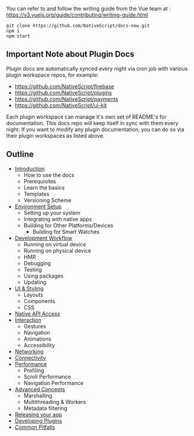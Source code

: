You can refer to and follow the writing guide from the Vue team at : https://v3.vuejs.org/guide/contributing/writing-guide.html

```cli
git clone https://github.com/NativeScript/docs-new.git
npm i
npm start
```

## Important Note about Plugin Docs

Plugin docs are automatically synced every night via cron job with various plugin workspace repos, for example:

- https://github.com/NativeScript/firebase
- https://github.com/NativeScript/plugins
- https://github.com/NativeScript/payments
- https://github.com/NativeScript/ui-kit

Each plugin workspace can manage it's own set of README's for documentation. This docs repo will keep itself in sync with them every night.
If you want to modify any plugin documentation, you can do so via their plugin workspaces as listed above.

## Outline

- [Introduction](/introduction.md)
  - How to use the docs
  - Prerequisites
  - Learn the basics
  - Templates
  - Versioning Scheme
- [Environment Setup](/environment-setup.md)
  - Setting up your system
  - Integrating with native apps
  - Building for Other Platforms/Devices
    - Building for Smart Watches
- [Development Workflow](/development-workflow.md)
  - Running on virtual device
  - Running on physical device
  - HMR
  - Debugging
  - Testing
  - Using packages
  - Updating
- [UI & Styling](/ui-and-styling.md)
  - Layouts
  - Components
  - CSS
- [Native API Access](/native-api-access.md)
- [Interaction](/interaction.md)
  - Gestures
  - Navigation
  - Animations
  - Accessibility
- [Networking](/http.md)
- [Connectivity](/connectivity.md)
- [Performance](/performance.md)
  - Profiling
  - Scroll Performance
  - Navigation Performance
- [Advanced Concepts](/advanced-concepts.md)
  - Marshalling
  - Multithreading & Workers
  - Metadata filtering
- [Releasing your app](/releasing.md)
- [Developing Plugins](/plugins/developing-plugins.md)
- [Common Pitfalls](/common-pitfalls.md)
